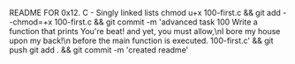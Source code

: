 README FOR 0x12. C - Singly linked lists
chmod u+x 100-first.c && git add --chmod=+x 100-first.c && git commit -m 'advanced task 100 Write a function that prints You're beat! and yet, you must allow,\nI bore my house upon my back!\n before the main function is executed. 100-first.c' && git push
git add . && git commit -m 'created readme'